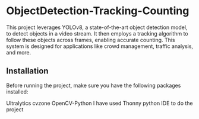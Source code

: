 # ObjectDetection-Tracking-Counting
This project leverages YOLOv8, a state-of-the-art object detection model, to detect objects in a video stream. It then employs a tracking algorithm to follow these objects across frames, enabling accurate counting. This system is designed for applications like crowd management, traffic analysis, and more.
## Installation
Before running the project, make sure you have the following packages installed:

Ultralytics
cvzone
OpenCV-Python
I have used Thonny python IDE to do the project
